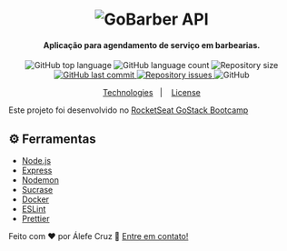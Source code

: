<h1 align="center">
    <img alt="GoBarber API"
    src="https://res.cloudinary.com/alefecrz/image/upload/c_scale,w_364/v1583951059/gobarber-logo_001_q3vwgl.png" />
    <br>
</h1>

<h4 align="center">
 Aplicação para agendamento de serviço em barbearias.
</h4>
<p align="center">
  <img alt="GitHub top language" src="https://img.shields.io/github/languages/top/alefecrz/gobarber-api.svg">

  <img alt="GitHub language count" src="https://img.shields.io/github/languages/count/alefecrz/gobarber-api.svg">

  <img alt="Repository size" src="https://img.shields.io/github/repo-size/alefecrz/gobarber-api.svg">
  <a href="https://github.com/alefecrz/gobarber-api/commits/master">
    <img alt="GitHub last commit" src="https://img.shields.io/github/last-commit/alefecrz/gobarber-api.svg">
  </a>

  <a href="https://github.com/alefecrz/gobarber-api/issues">
    <img alt="Repository issues" src="https://img.shields.io/github/issues/alefecrz/gobarber-api.svg">
  </a>

  <img alt="GitHub" src="https://img.shields.io/github/license/alefecrz/gobarber-api.svg">
</p>

<p align="center">
  <a href="#rocket-technologies">Technologies</a>&nbsp;&nbsp;&nbsp;|&nbsp;&nbsp;&nbsp;
  <a href="#memo-license">License</a>
</p>

Este projeto foi desenvolvido no [RocketSeat GoStack Bootcamp](https://rocketseat.com.br/bootcamp)

## ⚙️ Ferramentas

-  [Node.js][nodejs]
-  [Express][express]
-  [Nodemon][nodemon]
-  [Sucrase][sucrase]
-  [Docker][docker]
-  [ESLint][eslint]
-  [Prettier][prettier]

Feito com ♥ por Álefe Cruz :wave: [Entre em contato!](https://www.alefecruz.com.br/)

[nodejs]: https://nodejs.org/
[express]: https://nodejs.org/
[nodemon]: https://nodemon.io/
[sucrase]: https://sucrase.io/
[docker]: https://www.docker.com/
[eslint]: https://eslint.org/
[prettier]: https://prettier.io/

